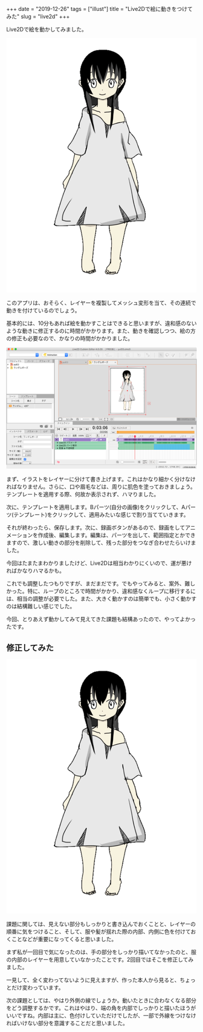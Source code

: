 +++
date = "2019-12-26"
tags = ["illust"]
title = "Live2Dで絵に動きをつけてみた"
slug = "live2d"
+++

Live2Dで絵を動かしてみました。

![](https://raw.githubusercontent.com/syui/syui.github.io/src/static/img/game_yui_01.gif)

このアプリは、おそらく、レイヤーを複製してメッシュ変形を当て、その連続で動きを付けているのでしょう。

基本的には、10分もあれば絵を動かすことはできると思いますが、違和感のないような動きに修正するのに時間がかかります。また、動きを確認しつつ、絵の方の修正も必要なので、かなりの時間がかかりました。

![](https://raw.githubusercontent.com/mba-hack/images/master/live2d_game_yui_01.png)

まず、イラストをレイヤーに分けて書き上げます。これはかなり細かく分けなければなりません。さらに、口や眉毛などは、周りに肌色を塗っておきましょう。テンプレートを適用する際、何故か表示されず、ハマりました。

次に、テンプレートを適用します。Bパーツ(自分の画像)をクリックして、Aパーツ(テンプレート)をクリックして、適用みたいな感じで割り当てていきます。

それが終わったら、保存します。次に、録画ボタンがあるので、録画をしてアニメーションを作成後、編集します。編集は、パーツを出して、範囲指定とかできますので、激しい動きの部分を削除して、残った部分をつなぎ合わせたらいけました。

今回はたまたまわかりましたけど、Live2Dは相当わかりにくいので、運が悪ければかなりハマるかも。

これでも調整したつもりですが、まだまだです。でもやってみると、案外、難しかった。特に、ループのところで時間がかかり、違和感なくループに移行するには、相当の調整が必要でした。また、大きく動かすのは簡単でも、小さく動かすのは結構難しい感じでした。

今回、とりあえず動かしてみて見えてきた課題も結構あったので、やってよかったです。

## 修正してみた

![](https://raw.githubusercontent.com/syui/syui.github.io/src/static/img/game_yui_02.gif)

課題に関しては、見えない部分もしっかりと書き込んでおくことと、レイヤーの順番に気をつけること、そして、服や髪が揺れた際の内部、内側に色を付けておくことなどが重要になってくると思いました。

まず私が一回目で気になったのは、手の部分をしっかり描いてなかったのと、服の内部のレイヤーを用意していなかったことです。2回目ではそこを修正してみました。

一見して、全く変わってないように見えますが、作った本人から見ると、ちょっとだけ変わっています。

次の課題としては、やはり外側の線でしょうか。動いたときに合わなくなる部分をどう調整するかです。これはやはり、端の角を内部でしっかりと描いたほうがいいですね。内部は主に、色付けしていただけでしたが、一部で外線をつけなければいけない部分を意識することだと思いました。


